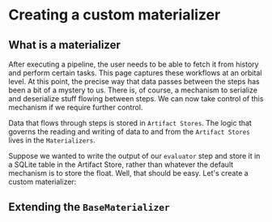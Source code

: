 # Creating a custom materializer

## What is a materializer

After executing a pipeline, the user needs to be able to fetch it from history and perform certain tasks. This page 
captures these workflows at an orbital level.
At this point, the precise way that data passes between the steps has been a bit of a mystery to us. There is, of 
course, a mechanism to serialize and deserialize stuff flowing between steps. We can now take control of this mechanism 
if we require further control.

Data that flows through steps is stored in `Artifact Stores`. The logic that governs the reading and writing of data 
to and from the `Artifact Stores` lives in the `Materializers`.

Suppose we wanted to write the output of our `evaluator` step and store it in a SQLite table in the Artifact Store, 
rather than whatever the default mechanism is to store the float. Well, that should be easy. Let's create a 
custom materializer:

## Extending the `BaseMaterializer`

